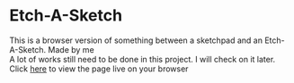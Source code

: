 # Etch-A-Sketch
This is a browser version of something between a sketchpad and an Etch-A-Sketch. Made by me <br>
A lot of works still need to be done in this project. I will check on it later.<br>
Click <a href="https://irumidesu7.github.io/Etch-A-Sketch/">here</a> to view the page live on your browser
